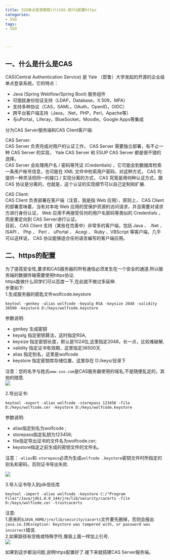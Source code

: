 ```yaml
---
title: SSO单点登录教程(六)CAS-简介&配置https
categories:
- SSO
tags:
- SSO



---
```


  
  一、什么是什么是CAS
  -----------
  
  CAS(Central Authentication Service) 是 Yale （耶鲁）大学发起的开源的企业级单点登录系统。它的特点：
  
  *   Java (Spring Webflow/Spring Boot) 服务组件
  *   可插拔身份验证支持（LDAP，Database，X.509，MFA）
  *   支持多种协议（CAS，SAML，OAuth，OpenID，OIDC）
  *   跨平台客户端支持（Java，.Net，PHP，Perl，Apache等）
  *   与uPortal，Liferay，BlueSocket，Moodle，Google Apps等集成

分为CAS Server服务端和CAS Client客户端:

CAS Server:  
CAS Server 负责完成对用户的认证工作， CAS Server 需要独立部署，有不止一种 CAS Server 的实现， Yale CAS Server 和 ESUP CAS Server 都是很不错的选择。  
CAS Server 会处理用户名 / 密码等凭证 (Credentials) ，它可能会到数据库检索一条用户帐号信息，也可能在 XML 文件中检索用户密码，对这种方式， CAS 均提供一种灵活但同一的接口 / 实现分离的方式， CAS 究竟是用何种认证方式，跟 CAS 协议是分离的，也就是，这个认证的实现细节可以自己定制和扩展.

CAS Client:  
CAS Client 负责部署在客户端（注意，我是指 Web 应用），原则上， CAS Client 的部署意味着，当有对本地 Web 应用的受保护资源的访问请求，并且需要对请求方进行身份认证， Web 应用不再接受任何的用户名密码等类似的 Credentials ，而是重定向到 CAS Server进行认证。  
目前， CAS Client 支持（某些在完善中）非常多的客户端，包括 Java 、 .Net 、 ISAPI 、 Php 、 Perl 、 uPortal 、 Acegi 、 Ruby 、VBScript 等客户端，几乎可以这样说， CAS 协议能够适合任何语言编写的客户端应用。

二、https的配置
----------

为了提高安全性,要求和CAS服务器的所有通信必须发生在一个安全的通道.所以服务端的数据传输需要使用https协议.  
https能做什么同学们可以百度一下,在此就不做过多延伸.  
步骤如下:  
1.生成服务器的密匙文件wolfcode.keystore

    keytool -genkey -alias wolfcode -keyalg RSA -keysize 2048 -validity 36500 -keystore D:/keys/wolfcode.keystore
    

参数说明:

 *   genkey 生成密钥
 *   keyalg 指定密钥算法，这时指定RSA,
 *   keysize 指定密钥长度，默认是1024位,这里指定2048，长一点，比较难破解,
 *   validity 指定证书有效期，这里指定36500天.
 *   alias 指定别名，这里是wolfcode
 *   keystore 指定密钥库存储位置，这里存在 D:/keys/目录下

注意：您的名字与姓氏`www.sso.com`是CAS服务器使用的域名,不是随便乱定的，其他的随意.  
![](http://i2.51cto.com/images/blog/201810/06/23984711c9162babbb094f5164550ca6.png?x-oss-process=image/watermark,size_16,text_QDUxQ1RP5Y2a5a6i,color_FFFFFF,t_100,g_se,x_10,y_10,shadow_90,type_ZmFuZ3poZW5naGVpdGk=)


2.导出证书:

    keytool -export -alias wolfcode -storepass 123456 -file D:/keys/wolfcode.cer -keystore D:/keys/wolfcode.keystore
    

参数说明:

 *   alias指定别名为wolfcode ;
 *   storepass指定私钥为123456;
 *   file指定导出证书的文件名为wolfcode.cer;
 *   keystore指定之前生成的密钥文件的文件名。

注意：`-alias`和`-storepass`必须为生成`wolfcode .keystore`密钥文件时所指定的别名和密码，否则证书导出失败.  

![](http://i2.51cto.com/images/blog/201810/06/cb0035820f27c12e3ad39e10031ce6d9.png?x-oss-process=image/watermark,size_16,text_QDUxQ1RP5Y2a5a6i,color_FFFFFF,t_100,g_se,x_10,y_10,shadow_90,type_ZmFuZ3poZW5naGVpdGk=)

3.导入证书导入到jdk信任库

    keytool -import -alias wolfcode -keystore C:/"Program Files"/Java/jdk1.8.0_144/jre/lib/security/cacerts -file D:/keys/wolfcode.cer -trustcacerts
    

注意:  
1.原来的`$JAVA_HOME/jre/lib/security/cacerts`文件要先删掉，否则会报出`java.io.IOException: Keystore was tampered with, or password was incorrect`错误.  
2.如果路径有空格或特殊字符,像我上面一样加上引号.  
![](http://i2.51cto.com/images/blog/201810/06/05765ace474af1c889d1c682c672b8e3.png?x-oss-process=image/watermark,size_16,text_QDUxQ1RP5Y2a5a6i,color_FFFFFF,t_100,g_se,x_10,y_10,shadow_90,type_ZmFuZ3poZW5naGVpdGk=)

如果到这步都没问题,说明https配置好了.接下来就搭建CAS Server服务端。



